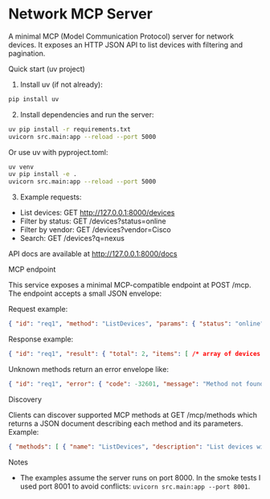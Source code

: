 # Network MCP Server

A minimal MCP (Model Communication Protocol) server for network devices. It exposes an HTTP JSON API to list devices with filtering and pagination.

Quick start (uv project)

1. Install uv (if not already):

```bash
pip install uv
```

2. Install dependencies and run the server:

```bash
uv pip install -r requirements.txt
uvicorn src.main:app --reload --port 5000
```

Or use uv with pyproject.toml:

```bash
uv venv
uv pip install -e .
uvicorn src.main:app --reload --port 5000
```

3. Example requests:

- List devices: GET http://127.0.0.1:8000/devices
- Filter by status: GET /devices?status=online
- Filter by vendor: GET /devices?vendor=Cisco
- Search: GET /devices?q=nexus

API docs are available at http://127.0.0.1:8000/docs

MCP endpoint

This service exposes a minimal MCP-compatible endpoint at POST /mcp. The endpoint accepts a small JSON envelope:

Request example:

```json
{ "id": "req1", "method": "ListDevices", "params": { "status": "online", "limit": 10 } }
```

Response example:

```json
{ "id": "req1", "result": { "total": 2, "items": [ /* array of devices */ ] } }
```

Unknown methods return an error envelope like:

```json
{ "id": "req1", "error": { "code": -32601, "message": "Method not found" } }
```

Discovery

Clients can discover supported MCP methods at GET /mcp/methods which returns a JSON document describing each method and its parameters. Example:

```json
{ "methods": [ { "name": "ListDevices", "description": "List devices with filters and pagination", "params": { ... } } ] }
```

Notes

- The examples assume the server runs on port 8000. In the smoke tests I used port 8001 to avoid conflicts: `uvicorn src.main:app --port 8001`.
